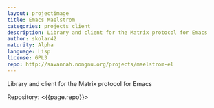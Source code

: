```yaml
---
layout: projectimage
title: Emacs Maelstrom
categories: projects client
description: Library and client for the Matrix protocol for Emacs
author: skolar42
maturity: Alpha
language: Lisp
license: GPL3
repo: http://savannah.nongnu.org/projects/maelstrom-el
---
```


Library and client for the Matrix protocol for Emacs

Repository: <{{page.repo}}>
